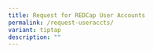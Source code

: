 ```yaml
---
title: Request for REDCap User Accounts
permalink: /request-useraccts/
variant: tiptap
description: ""
---
```

